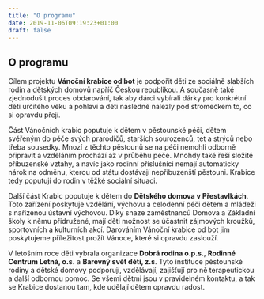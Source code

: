 ```yaml
---
title: "O programu"
date: 2019-11-06T09:19:23+01:00
draft: false
---
```


## O programu

Cílem projektu **Vánoční krabice od bot** je podpořit děti ze sociálně slabších rodin a dětských domovů napříč Českou republikou. A současně také zjednodušit proces obdarování, tak aby dárci vybírali dárky pro konkrétní děti určitého věku a pohlaví a děti následně nalezly pod stromečkem to, co si opravdu přejí.

Část Vánočních krabic poputuje k dětem v pěstounské péči, dětem svěřeným do péče svých prarodičů, starších sourozenců, tet a strýců nebo třeba sousedky. Mnozí z těchto pěstounů se na péči nemohli odborně připravit a vzděláním prochází až v průběhu péče. Mnohdy také řeší složité příbuzenské vztahy, a navíc jako rodinní příslušníci nemají automaticky nárok na odměnu, kterou od státu dostávají nepříbuzenští pěstouni. Krabice tedy poputují do rodin v těžké sociální situaci.

Další část Krabic poputuje k dětem do **Dětského domova v Přestavlkách**. Toto zařízení poskytuje vzdělání, výchovu a celodenní péči dětem a mládeži s nařízenou ústavní výchovou. Díky snaze zaměstnanců Domova a Základní školy k němu přidružené, mají děti možnost se účastnit zájmových kroužků, sportovních a kulturních akcí. Darováním Vánoční krabice od bot jim poskytujeme příležitost prožít Vánoce, které si opravdu zaslouží.

V letošním roce děti vybrala organizace **Dobrá rodina o.p.s.**, **Rodinné Centrum Letná, o.s.** a **Barevný svět dětí, z.s**. Tyto instituce pěstounské rodiny a dětské domovy podporují, vzdělávají, zajišťují pro ně terapeutickou a další odbornou pomoc. Se všemi dětmi jsou v pravidelném kontaktu, a tak se Krabice dostanou tam, kde udělají dětem opravdu radost.
